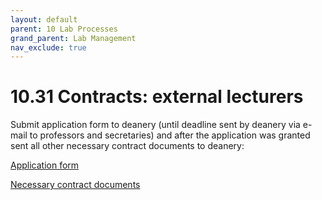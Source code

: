 ```yaml
---
layout: default
parent: 10 Lab Processes
grand_parent: Lab Management
nav_exclude: true
---
```


# 10.31 Contracts: external lecturers

Submit application form to deanery (until deadline sent by deanery via e-mail to professors and secretaries) and after the application was granted sent all other necessary contract documents to deanery: 

[Application form](https://www.uni-bamberg.de/fileadmin/abt-personal/Homepage_ab_2016-03/11_Formulare_Infos_Merkblaetter/Einstellungsantraege_Weiterbeschaeftigungsantraege/Antrag_Erteilung_Lehrauftrag.docx)

[Necessary contract documents](https://www.uni-bamberg.de/fileadmin/abt-personal/Homepage_ab_2016-03/11_Formulare_Infos_Merkblaetter/Einstellungsunterlagen/Einstellungsunterl_Lehrbeauftragte.zip)
